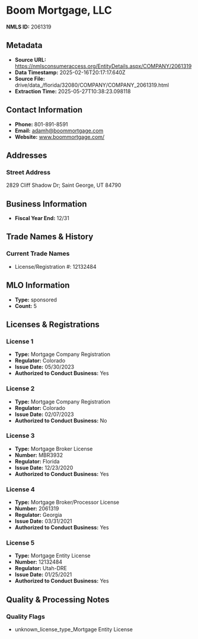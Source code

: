 # Boom Mortgage, LLC

**NMLS ID:** 2061319

## Metadata
- **Source URL:** https://nmlsconsumeraccess.org/EntityDetails.aspx/COMPANY/2061319
- **Data Timestamp:** 2025-02-16T20:17:17.640Z
- **Source File:** drive/data_/florida/32080/COMPANY/COMPANY_2061319.html
- **Extraction Time:** 2025-05-27T10:38:23.098118

## Contact Information
- **Phone:** 801-891-8591
- **Email:** adamh@boommortgage.com
- **Website:** www.boommortgage.com/

## Addresses
### Street Address
2829 Cliff Shadow Dr; Saint George, UT 84790

## Business Information
- **Fiscal Year End:** 12/31

## Trade Names & History
### Current Trade Names
- License/Registration #: 12132484

## MLO Information
- **Type:** sponsored
- **Count:** 5

## Licenses & Registrations

### License 1
- **Type:** Mortgage Company Registration
- **Regulator:** Colorado
- **Issue Date:** 05/30/2023
- **Authorized to Conduct Business:** Yes

### License 2
- **Type:** Mortgage Company Registration
- **Regulator:** Colorado
- **Issue Date:** 02/07/2023
- **Authorized to Conduct Business:** No

### License 3
- **Type:** Mortgage Broker License
- **Number:** MBR3932
- **Regulator:** Florida
- **Issue Date:** 12/23/2020
- **Authorized to Conduct Business:** Yes

### License 4
- **Type:** Mortgage Broker/Processor License
- **Number:** 2061319
- **Regulator:** Georgia
- **Issue Date:** 03/31/2021
- **Authorized to Conduct Business:** Yes

### License 5
- **Type:** Mortgage Entity License
- **Number:** 12132484
- **Regulator:** Utah-DRE
- **Issue Date:** 01/25/2021
- **Authorized to Conduct Business:** Yes

## Quality & Processing Notes
### Quality Flags
- unknown_license_type_Mortgage Entity License
